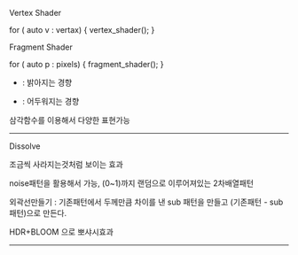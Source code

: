 Vertex Shader

for ( auto v : vertax)
{
    vertex_shader();
}

Fragment Shader

for ( auto p : pixels)
{
    fragment_shader();
}

+ : 밝아지는 경향
* : 어두워지는 경향

삼각함수를 이용해서 다양한 표현가능

-----------------------------

Dissolve

조금씩 사라지는것처럼 보이는 효과

noise패턴을 활용해서 가능, (0~1)까지 랜덤으로 이루어져있는 2차배열패턴

외곽선만들기 : 기존패턴에서 두께만큼 차이를 낸 sub 패턴을 만들고 (기존패턴 - sub패턴)으로 만든다.

HDR+BLOOM 으로 뽀샤시효과

----------------------------